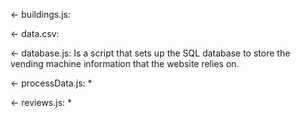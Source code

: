 <- buildings.js: 

<- data.csv: 

<- database.js: Is a script that sets up the SQL database to store the 
                vending machine information that the website relies on.
                
<- processData.js: * 

<- reviews.js: *